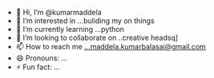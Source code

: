- 👋 Hi, I’m @kumarmaddela
- 👀 I’m interested in ...buliding my on things
- 🌱 I’m currently learning ...python 
- 💞️ I’m looking to collaborate on ..creative headsq]
- 📫 How to reach me ...maddela.kumarbalasai@gmail.com
- 😄 Pronouns: ...
- ⚡ Fun fact: ...

<!---
kumarmaddela/kumarmaddela is a ✨ special ✨ repository because its `README.md` (this file) appears on your GitHub profile.
You can click the Preview link to take a look at your changes.
--->
